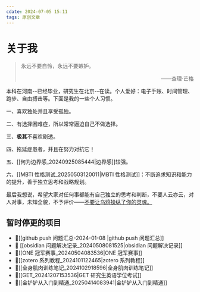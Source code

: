 ```yaml
---
cdate: 2024-07-05 15:11
tags: 原创文章 
---
```


# 关于我

> 永远不要自怜，永远不要嫉妒。
> <div style="text-align: right;">——查理·芒格</div>

本科在河南--已经毕业，研究生在北京--在读。个人爱好：电子手账、时间管理、跑步、自由搏击等。下面是我的一些个人习惯。

一、喜欢独处并且享受孤独。

二、有选择困难症，所以常常逼迫自己不做选择。

三、**极其**不喜欢剧透。

四、拖延症患者，并且在努力对抗它！

五、[[何为边界感_20240925085444|边界感]]较强。

六、[[MBTI 性格测试_20250503120011|MBTI 性格测试]]：不断追求知识和能力的提升，善于独立思考和战略规划。

最后我想说，希望大家对任何事都能有自己独立的思考和判断，不要人云亦云，对人对事，未知全貌，不予评价——[不要让乌鸦操纵了你的灵魂。](https://www.bilibili.com/video/BV1bz4y1r7Ug/?spm_id_from=333.337.search-card.all.click)

## 暂时停更的项目
- 📌[[github push 问题汇总-2024-01-08 |github push 问题汇总]] 
- 📌 [[obsidian 问题解决记录_20240508081525|obsidian 问题解决记录]] 
- 📌[[ONE 冠军赛事_20240504083536|ONE 冠军赛事]] 
- 📌[[zotero 系列教程_2024101122465|zotero 系列教程]] 
- 📌[[全身肌肉训练笔记_2024102918596|全身肌肉训练笔记]] 
- 📌[[GET_20241207153536|GET 研究生英语学位考试]] 
- 📌[[金铲铲从入门到精通_20250414083941|金铲铲从入门到精通]] 
